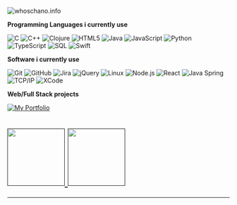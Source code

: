 <p><img src="https://img.shields.io/badge/-CHANO.DEV-000000?style=for-the-badge&amp;logo=react&amp;logoColor=white" alt="whoschano.info"></p>

<p><strong>Programming Languages i currently use</strong></p>
<p>
  <img src="https://img.shields.io/badge/-C-000000?style=flat&amp;logo=C" alt="C">
  <img src="https://img.shields.io/badge/-C++-000000?style=flat&amp;logo=C%2B%2B&amp;logoColor=00599C" alt="C++">
  <img src="https://img.shields.io/badge/-Clojure-000000?style=flat&amp;logo=Clojure" alt="Clojure">
  <img src="https://img.shields.io/badge/-HTML5-000000?style=flat&amp;logo=HTML5" alt="HTML5">
  <img src="https://img.shields.io/badge/-Java-000000?style=flat&amp;logo=Java&amp;logoColor=007396" alt="Java">
  <img src="https://img.shields.io/badge/-JavaScript-000000?style=flat&amp;logo=javascript" alt="JavaScript">
  <img src="https://img.shields.io/badge/-Python-000000?style=flat&amp;logo=python" alt="Python">
  <img src="https://img.shields.io/badge/-TypeScript-000000?style=flat&amp;logo=typescript&amp;logoColor=007ACC" alt="TypeScript">
  <img src="https://img.shields.io/badge/-SQL-000000?style=flat&amp;logo=MySQL" alt="SQL">
  <img src="https://img.shields.io/badge/-Swift-000000?style=flat&amp;logo=Swift" alt="Swift">
</p>

<p><strong>Software i currently use</strong></p>
<p>
  <img src="https://img.shields.io/badge/-Git-000000?style=flat&amp;logo=git&amp;logoColor=F05032" alt="Git">
  <img src="https://img.shields.io/badge/-GitHub-000000?style=flat&amp;logo=github&amp;logoColor=FFFFFF" alt="GitHub">
  <img src="https://img.shields.io/badge/-Jira-000000?style=flat&amp;logo=jira-software&amp;logoColor=0052CC" alt="Jira">
  <img src="https://img.shields.io/badge/-jQuery-000000?style=flat&amp;logo=jQuery&amp;logoColor=0769AD" alt="jQuery">
  <img src="https://img.shields.io/badge/-Linux-000000?style=flat&amp;logo=linux&amp;logoColor=FCC624" alt="Linux">
  <img src="https://img.shields.io/badge/-Node.js-000000?style=flat&amp;logo=node.js&amp;logoColor=339933" alt="Node.js">
  <img src="https://img.shields.io/badge/-React-000000?style=flat&amp;logo=React&amp;logoColor=61DAFB" alt="React">
  <img src="https://img.shields.io/badge/-Spring-000000?style=flat&amp;logo=spring&amp;logoColor=6DB33F" alt="Java Spring">
  <img src="https://img.shields.io/badge/-TCP/IP-000000?style=flat&amp;logo=cisco&amp;logoColor=white" alt="TCP/IP">
  <img src="https://img.shields.io/badge/-XCode-000000?style=flat&amp;logo=XCode&amp;logoColor=1575F9" alt="XCode">
</p>

<p><strong>Web/Full Stack projects</strong></p>
<p>
  <a href="https://www.whoschano.info"><img src="https://img.shields.io/badge/-%F0%9F%A7%AC%C2%A0%C2%A0My%C2%A0Website-000000?style=flat" alt="My Portfolio"></a>
</p>

<h1>
  <a href="">
    <img align="" height="130px" src="https://github-readme-stats.vercel.app/api?username=0XHAZERO&amp;hide_title=true&amp;show_icons=true&amp;include_all_commits=true&amp;line_height=21&amp;bg_color=0,EC6C6C,FFD479,FFFC79,73FA79&amp;theme=graywhite">
    <img align="" height="130px" src="https://github-readme-stats.vercel.app/api/top-langs/?username=0XHAZERO&amp;hide_title=true&amp;layout=compact&amp;bg_color=0,73FA79,73FDFF,7A81FF&amp;theme=graywhite">
  </a>
</h1>
<hr>